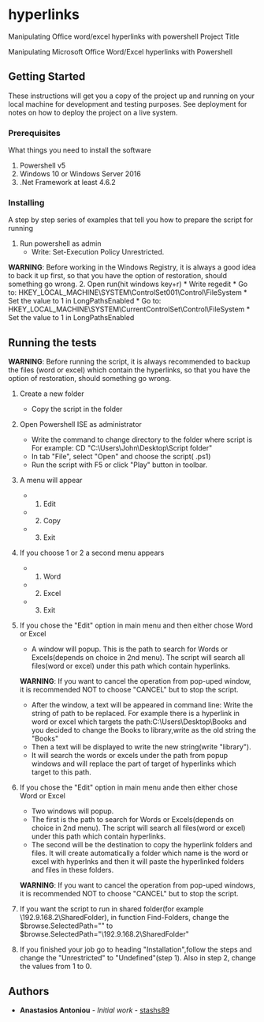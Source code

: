 # hyperlinks
Manipulating Office word/excel hyperlinks with powershell
 Project Title

Manipulating Microsoft Office Word/Excel hyperlinks with Powershell

## Getting Started

These instructions will get you a copy of the project up and running on your local machine for development and testing purposes. See deployment for notes on how to deploy the project on a live system.

### Prerequisites

What things you need to install the software

1. Powershell v5
2. Windows 10 or Windows Server 2016
3. .Net Framework at least 4.6.2


### Installing

A step by step series of examples that tell you how to prepare the script for running

1. Run powershell as admin
	* Write: Set-Execution Policy Unrestricted.

__WARNING__: Before working in the Windows Registry, it is always a good idea to back it up first, so that you have the option of restoration, should something go wrong.
2. Open run(hit windows key+r)
	* Write regedit
	* Go to: HKEY_LOCAL_MACHINE\SYSTEM\ControlSet001\Control\FileSystem
	* Set the value to 1 in LongPathsEnabled
	* Go to: HKEY_LOCAL_MACHINE\SYSTEM\CurrentControlSet\Control\FileSystem
	* Set the value to 1 in LongPathsEnabled


## Running the tests

__WARNING__: Before running the script, it is always recommended to backup the files (word or excel) which contain the hyperlinks, so that you have the option of restoration, should something go wrong.

1. Create a new folder
	* Copy the script in the folder
2. Open Powershell ISE as administrator
	* Write the command to change directory to the folder where script is
	For example: CD "C:\Users\John\Desktop\Script folder"
	* In tab "File", select "Open" and choose the script(   .ps1)
	* Run the script with F5 or click "Play" button in toolbar.
3. A menu will appear
	* 1. Edit
	* 2. Copy
	* 3. Exit
4. If you choose 1 or 2 a second menu appears
	* 1. Word
	* 2. Excel
	* 3. Exit
5. If you chose the "Edit" option in main menu and then either chose Word or Excel
	* A window will popup. This is the path to search for Words or Excels(depends on choice in 2nd 	menu). The script will search all files(word or excel) under this path which contain hyperlinks.

	__WARNING__: If you want to cancel the operation from pop-uped window, it is recommended NOT to choose "CANCEL" but to stop the script.

	* After the window, a text will be appeared in command line: Write the string of path to be 	replaced.
	For example there is a hyperlink in word or excel which targets the path:C:\Users\Desktop\Books
and you decided to change the Books to library,write as the old string the "Books"
	* Then a text will be displayed to write the new string(write "library").
	* It will search the words or excels under the path from popup windows and will replace the part of target of hyperlinks which target to this path.
6. If you chose the "Edit" option in main menu ande then either chose Word or Excel
	* Two windows will popup.
	* The first is the path to search for Words or Excels(depends on choice in 2nd 	menu). The script will search all files(word or excel) under this path which contain hyperlinks.
	* The second will be the destination to copy the hyperlink folders and files. It will create automatically a folder which name is the word or excel with hyperlnks and then it will paste the hyperlinked folders and files in these folders.

	__WARNING__: If you want to cancel the operation from pop-uped windows, it is recommended NOT to choose "CANCEL" but to stop the script.

7. If you want the script to run in shared folder(for example \\192.9.168.2\SharedFolder), in function Find-Folders, change the $browse.SelectedPath="" to $browse.SelectedPath="\\192.9.168.2\SharedFolder"
	
8. If you finished your job go to heading "Installation",follow the steps and change the "Unrestricted" to "Undefined"(step 1). Also in step 2, change the values from 1 to 0.

## Authors

* **Anastasios Antoniou** - *Initial work* - [stashs89](https://github.com/stashs89)

